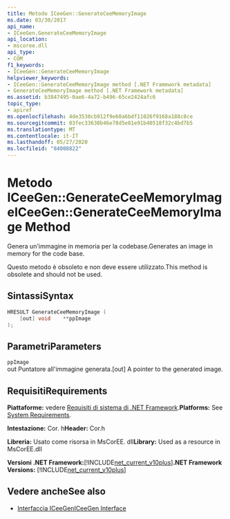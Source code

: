 ```yaml
---
title: Metodo ICeeGen::GenerateCeeMemoryImage
ms.date: 03/30/2017
api_name:
- ICeeGen.GenerateCeeMemoryImage
api_location:
- mscoree.dll
api_type:
- COM
f1_keywords:
- ICeeGen::GenerateCeeMemoryImage
helpviewer_keywords:
- ICeeGen::GenerateCeeMemoryImage method [.NET Framework metadata]
- GenerateCeeMemoryImage method [.NET Framework metadata]
ms.assetid: b3847495-0ae6-4a72-b496-65ce2424afc6
topic_type:
- apiref
ms.openlocfilehash: 4de3530cb912f9e60a6bdf11026f9168a188c8ce
ms.sourcegitcommit: 03fec33630b46e78d5e81e91b40518f32c4bd7b5
ms.translationtype: MT
ms.contentlocale: it-IT
ms.lasthandoff: 05/27/2020
ms.locfileid: "84008822"
---
```

# <a name="iceegengenerateceememoryimage-method"></a><span data-ttu-id="94d21-102">Metodo ICeeGen::GenerateCeeMemoryImage</span><span class="sxs-lookup"><span data-stu-id="94d21-102">ICeeGen::GenerateCeeMemoryImage Method</span></span>
<span data-ttu-id="94d21-103">Genera un'immagine in memoria per la codebase.</span><span class="sxs-lookup"><span data-stu-id="94d21-103">Generates an image in memory for the code base.</span></span>  
  
 <span data-ttu-id="94d21-104">Questo metodo è obsoleto e non deve essere utilizzato.</span><span class="sxs-lookup"><span data-stu-id="94d21-104">This method is obsolete and should not be used.</span></span>  
  
## <a name="syntax"></a><span data-ttu-id="94d21-105">Sintassi</span><span class="sxs-lookup"><span data-stu-id="94d21-105">Syntax</span></span>  
  
```cpp  
HRESULT GenerateCeeMemoryImage (  
    [out] void    **ppImage  
);  
```  
  
## <a name="parameters"></a><span data-ttu-id="94d21-106">Parametri</span><span class="sxs-lookup"><span data-stu-id="94d21-106">Parameters</span></span>  
 `ppImage`  
 <span data-ttu-id="94d21-107">out Puntatore all'immagine generata.</span><span class="sxs-lookup"><span data-stu-id="94d21-107">[out] A pointer to the generated image.</span></span>  
  
## <a name="requirements"></a><span data-ttu-id="94d21-108">Requisiti</span><span class="sxs-lookup"><span data-stu-id="94d21-108">Requirements</span></span>  
 <span data-ttu-id="94d21-109">**Piattaforme:** vedere [Requisiti di sistema di .NET Framework](../../get-started/system-requirements.md).</span><span class="sxs-lookup"><span data-stu-id="94d21-109">**Platforms:** See [System Requirements](../../get-started/system-requirements.md).</span></span>  
  
 <span data-ttu-id="94d21-110">**Intestazione:** Cor. h</span><span class="sxs-lookup"><span data-stu-id="94d21-110">**Header:** Cor.h</span></span>  
  
 <span data-ttu-id="94d21-111">**Libreria:** Usato come risorsa in MsCorEE. dll</span><span class="sxs-lookup"><span data-stu-id="94d21-111">**Library:** Used as a resource in MsCorEE.dll</span></span>  
  
 <span data-ttu-id="94d21-112">**Versioni .NET Framework:**[!INCLUDE[net_current_v10plus](../../../../includes/net-current-v10plus-md.md)]</span><span class="sxs-lookup"><span data-stu-id="94d21-112">**.NET Framework Versions:** [!INCLUDE[net_current_v10plus](../../../../includes/net-current-v10plus-md.md)]</span></span>  
  
## <a name="see-also"></a><span data-ttu-id="94d21-113">Vedere anche</span><span class="sxs-lookup"><span data-stu-id="94d21-113">See also</span></span>

- [<span data-ttu-id="94d21-114">Interfaccia ICeeGen</span><span class="sxs-lookup"><span data-stu-id="94d21-114">ICeeGen Interface</span></span>](iceegen-interface.md)
